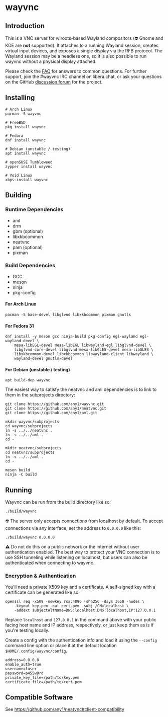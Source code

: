 # wayvnc

## Introduction
This is a VNC server for wlroots-based Wayland compositors (:no_entry: Gnome
and KDE are **not** supported). It attaches to a running Wayland session,
creates virtual input devices, and exposes a single display via the RFB
protocol. The Wayland session may be a headless one, so it is also possible
to run wayvnc without a physical display attached.

Please check the [FAQ](FAQ.md) for answers to common questions. For further
support, join the #wayvnc IRC channel on libera.chat, or ask your questions on the
GitHub [discussion forum](https://github.com/any1/wayvnc/discussions) for the
project.

## Installing
```
# Arch Linux
pacman -S wayvnc

# FreeBSD
pkg install wayvnc

# Fedora
dnf install wayvnc

# Debian (unstable / testing)
apt install wayvnc

# openSUSE Tumbleweed
zypper install wayvnc

# Void Linux
xbps-install wayvnc
```

## Building
### Runtime Dependencies
 * aml
 * drm
 * gbm (optional)
 * libxkbcommon
 * neatvnc
 * pam (optional)
 * pixman

### Build Dependencies
 * GCC
 * meson
 * ninja
 * pkg-config

#### For Arch Linux
```
pacman -S base-devel libglvnd libxkbcommon pixman gnutls
```

#### For Fedora 31
```
dnf install -y meson gcc ninja-build pkg-config egl-wayland egl-wayland-devel \
	mesa-libEGL-devel mesa-libEGL libwayland-egl libglvnd-devel \
	libglvnd-core-devel libglvnd mesa-libGLES-devel mesa-libGLES \
	libxkbcommon-devel libxkbcommon libwayland-client libwayland \
	wayland-devel gnutls-devel
```

#### For Debian (unstable / testing)
```
apt build-dep wayvnc
```
The easiest way to satisfy the neatvnc and aml dependencies is to link to them
in the subprojects directory:
```
git clone https://github.com/any1/wayvnc.git
git clone https://github.com/any1/neatvnc.git
git clone https://github.com/any1/aml.git

mkdir wayvnc/subprojects
cd wayvnc/subprojects
ln -s ../../neatvnc .
ln -s ../../aml .
cd -

mkdir neatvnc/subprojects
cd neatvnc/subprojects
ln -s ../../aml .
cd -

meson build
ninja -C build
```

## Running
Wayvnc can be run from the build directory like so:
```
./build/wayvnc
```

:radioactive: The server only accepts connections from localhost by default. To
accept connections via any interface, set the address to `0.0.0.0` like this:
```
./build/wayvnc 0.0.0.0
```

:warning: Do not do this on a public network or the internet without
user authentication enabled. The best way to protect your VNC connection is to
use SSH tunneling while listening on localhost, but users can also be
authenticated when connecting to wayvnc.

### Encryption & Authentication
You'll need a private X509 key and a certificate. A self-signed key with a
certificate can be generated like so:
```
openssl req -x509 -newkey rsa:4096 -sha256 -days 3650 -nodes \
	-keyout key.pem -out cert.pem -subj /CN=localhost \
	-addext subjectAltName=DNS:localhost,DNS:localhost,IP:127.0.0.1
```
Replace `localhost` and `127.0.0.1` in the command above with your public facing
host name and IP address, respectively, or just keep them as is if you're
testing locally.

Create a config with the authentication info and load it using the `--config`
command line option or place it at the default location
`$HOME/.config/wayvnc/config`.
```
address=0.0.0.0
enable_auth=true
username=luser
password=p455w0rd
private_key_file=/path/to/key.pem
certificate_file=/path/to/cert.pem
```

## Compatible Software
See https://github.com/any1/neatvnc#client-compatibility
